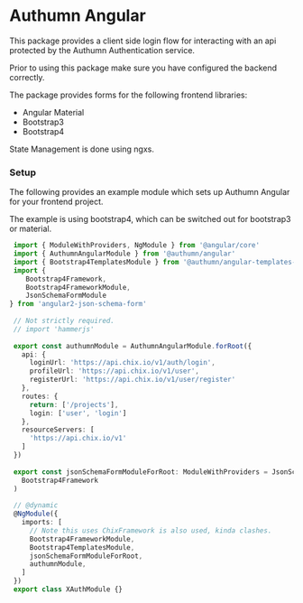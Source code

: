 # Authumn Angular

This package provides a client side login flow for interacting with an api protected by the Authumn Authentication service.

Prior to using this package make sure you have configured the backend correctly.

The package provides forms for the following frontend libraries:
  - Angular Material
  - Bootstrap3
  - Bootstrap4
  
  State Management is done using ngxs.
  
 ### Setup
 
The following provides an example module which sets up Authumn Angular for your frontend project. 

The example is using bootstrap4, which can be switched out for bootstrap3 or material.
 
```typescript
 import { ModuleWithProviders, NgModule } from '@angular/core'                   
 import { AuthumnAngularModule } from '@authumn/angular'                         
 import { Bootstrap4TemplatesModule } from '@authumn/angular-templates-bootstrap4'
 import {
    Bootstrap4Framework,
    Bootstrap4FrameworkModule,
    JsonSchemaFormModule
} from 'angular2-json-schema-form'
                                                                                 
 // Not strictly required.
 // import 'hammerjs'                                                            
                                                                                 
 export const authumnModule = AuthumnAngularModule.forRoot({                     
   api: {                                                                        
     loginUrl: 'https://api.chix.io/v1/auth/login',                              
     profileUrl: 'https://api.chix.io/v1/user',                                  
     registerUrl: 'https://api.chix.io/v1/user/register'                         
   },                                                                            
   routes: {                                                                     
     return: ['/projects'],                                                      
     login: ['user', 'login']                                                    
   },                                                                            
   resourceServers: [                                                            
     'https://api.chix.io/v1'                                                    
   ]                                                                             
 })                                                                              
                                                                                 
 export const jsonSchemaFormModuleForRoot: ModuleWithProviders = JsonSchemaFormModule.forRoot(
   Bootstrap4Framework                                                           
 )                                                                               
                                                                                 
 // @dynamic                                                                     
 @NgModule({                                                                     
   imports: [                                                                    
     // Note this uses ChixFramework is also used, kinda clashes.                
     Bootstrap4FrameworkModule,                                                  
     Bootstrap4TemplatesModule,                                                  
     jsonSchemaFormModuleForRoot,                                                
     authumnModule,                                                              
   ]                                                                             
 })                                                                              
 export class XAuthModule {}   
 ```

